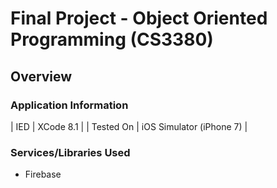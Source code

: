 # Final Project - Object Oriented Programming (CS3380)

##  Overview
### Application Information
| IED        | XCode 8.1                |
| Tested On  | iOS Simulator (iPhone 7) |


###  Services/Libraries Used
- Firebase
